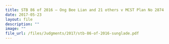 ```yaml
---
title: STB 86 of 2016 – Ong Bee Lian and 21 others v MCST Plan No 2874 (“Sunglade”)
date: 2017-05-23
layout: file
description: ""
image: ""
file_url: /files/Judgments/2017/stb-86-of-2016-sunglade.pdf
---
```


